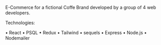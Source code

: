 E-Commerce for a fictional Coffe Brand developed by a group of 4 web developers.

Technologies:

• React • PSQL • Redux • Tailwind • sequels • Express • Node.js • Nodemailer

